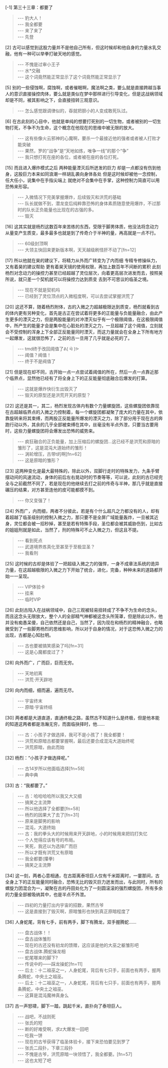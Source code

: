 
[-1] 第三十三章：都要了
>--- 豹大人！<br>
>--- 我全都要<br>
>--- 来了来了<br>
>--- 先登<br>

[2] 古可以感觉到这股力量并不是他自己所有，但这时候却和他自身的力量水乳交融，他有一种可以举拳打破天地的感觉。
>--- 不愧是过审小王子<br>
>--- 水*交融<br>
>--- 这个词竟然能正常显示了这个词竟然能正常显示了<br>

[5] 别的一些侵蚀啊，腐蚀啊，或者催眠啊，魔法啊之类，要么就是直接跨越当事人的意识直接操控肉体，要么就是类似在梦中那样进行引导变化，但是这战祸领域却是不同，被其影响之下，会直接扭转三观意识。
>--- 怎么感觉跟调律似的，昋就把胆小的人变成敢死队过。<br>

[6] 在古此刻的心目中，他就是单纯的想要打死别的一切生物，或者被别的一切生物打死，不争不为生命，这个概念在他现在的思维中被无限的放大。
>--- 这有些像火云邪神的心魔啊，要杀一个最接近他的强者或者被人打败才能突破<br>
>--- 果然，罗的“战争”是“天地如炼，唯争一线”的那个“争”<br>
>--- 我只想打死在座的各位，或者被在座的各位打死。<br>

[15] 而且进入爆炸模式之后 两种能量湮灭后所迸发的巨力 却是一点都没有伤到他身，这股巨力本来如同浪潮一样胡乱袭向身体各处 但是这时候却被他一念控制，任大任小，说集中在手指尖端上 就绝对不会集中在手掌，这种控制力简直可以用恐怖来形容。
>--- 入微情况下完美掌握爆炸，后续毁灭和洪荒的基础<br>
>--- 队长就做不到，潜龙变后纯粹靠恐怖的身体素质随意使用爆炸，不过那时的队长正负能量也比现在的古强的多。<br>
>--- 毁灭<br>

[16] 这其实就是杨烈这数百年来苦练的东西，受限于脚男体质，他没法将念动力从量变产生质变，最多最多也就是到了传奇介于半神的量，再高就是一点不行。
>--- 60级封顶啊<br>
>--- 大领主快回来更新版本啊，天天越级刷怪肝不动了[fn=12]<br>

[17] 所以他就在昊的建议下，将精力从外而广转变为了内而细 专精专修操纵力，又有着昊的建议帮助 更有着昊天镜的使用权限，再加上数百年不间断的累积 此刻杨烈对念动力的操控力甚至已经超越了灵位层次，向着更高层次进发而去，按照昊所说，就只差一个契机就可以将操控力达到质变 去到不可思议的临圣之境。
>--- 现在不就是契机吗<br>
>--- 已经到了灵位顶点的入微程度啊，可以去尝试掌握洪荒了<br>

[20] 这还不算，随着杨烈附体，古的入微之力超越极限达到质变，杨烈就看到古的体内更有另种变化，首先是古正在尝试着将更多的正能量与负能量融合，由此产生更多的湮灭之力，但是两股能量的对冲湮灭似乎有一个极限阈值，在这极限阈值中，所产生的能量才会是集中在心脏处的湮灭之力，一旦超越了这个阈值，立刻就会不受控制的浑身上下全部正反能量同时湮灭，而这力量就会在全身上下所有地方一起爆发，这就很恐怖了，之前的古一旦用了几乎就是必死的了。
>--- tmd终于改回阈值了ᕕ( ᐛ )ᕗ<br>
>--- 阈值？阀值！<br>
>--- 终于不是阀值了<br>

[21] 但是现在却不同，古开始一点一点尝试着阈值的所在，然后一点一点靠近那个临界点，显然他已经有了将全身上下的正反能量彻底融合后爆发的打算。
>--- 这就是爆炸快衍生出毁灭了<br>
>--- 毁灭的原型还是洪荒开天的原型？<br>

[22] 这还是其一，其二，杨烈发现古体内有数个力量螺旋团，这些螺旋团依靠现在古超越临界点的入微之力控制着，每一个螺旋团都凝聚了庞大的力量在其中，依靠旋转来将其束缚，而两股正反能量所爆发的湮灭之力，除了部分用于现在古的奔跑行动以外，其余的几乎全部被束缚在其中，丝毫没有半点外泄，只要当古要用时，这些力量螺旋团将会爆发出恐怖的威势来。
>--- 疯狂融合的正负能量，加上压缩后的螺旋团...这已经不是洪荒和原暗的雏形了，这是混沌大道始终的雏形！<br>
>--- 涡轮增压，古带t的啊[fn=62]<br>
>--- 这是原暗的雏形？<br>

[23] 这两种变化是最大最特殊的，除此以外，双脚行走时的特殊发力，九条手臂摆动间的风速流动，身体的前后左右晃动时的节奏等等，可以说，此刻的古已经完全与之前截然不同了，若是现在的他继续去打之前的传奇与半神，那几乎就是直接碾压的结果，对方甚至连他的皮可能都摸不到。
>--- 你又变强了！<br>

[24] 外而广，内而细，两者不分彼此，若是有个什么超凡之力都没有的人，却有着超越了临圣级别的控制入微之力，那只要不是全屏广域能量轰炸，一旦被其近身，灵位都会被一招秒掉，甚至是若有特殊手段，圣位都会被其威胁伤到，比如古的姐姐刑就是如此，当然了，刑的特殊可不止入微之力，但这且不提。
>--- 看到死点<br>
>--- 武道境界炼真化至甚至于至极显圣？<br>
>--- 我看刑<br>

[25] 这时候的古却是体验了一把超级入微之力的强悍，一身不成章法系统的诡异力量，在这超越极限的入微之力下开始了统合，进化，完备，种种未来的道路都开始一一呈现。
>--- VIP体验卡<br>
>--- 挂来<br>
>--- 临时VIP<br>

[26] 此刻古陷入在战祸领域中，自己三观被轻易扭转成了不争不为生命的念头，而且这念头无限放大，整个人的全部精气神都被这念头所笼罩，但是除此以外，他并没有痴愚呆傻，自己依然还是自己，当然了，因为现在和杨烈的精神融合，也略微受到了一些脚男杨烈的思维影响，所以对于自身的情况，对于这恐怖入微之力的出现，古都是心知肚明。
>--- 古也要被搞笑感染了吗[fn=31]<br>
>--- 这是心魔都度过了？<br>

[28] 向外而广，广而巨，巨而无穷。
>--- 天地初离<br>
>--- 洪荒·开天辟地<br>

[29] 向内而细，细而遍，遍而无尽。
>--- 宇宙终末<br>
>--- 原暗·宇宙终结<br>

[30] 两者都是大道直道，直通终极之路，虽然古不知道什么是终极，但是他本能的知道这两者都是浩瀚无穷，而面临抉择时，他……
>--- 古：小孩子才做选择，我可不是小孩了！我全都要！<br>
>--- 洪荒和原暗古都要掌握啊，最后还要合成混沌大道始终呢<br>
>--- 洪荒原暗，由此而始<br>

[32] 杨烈：“小孩子才做选择呢。”
>--- 古14岁所以他面临选择[fn=58]<br>
>--- 典中典<br>

[33] 古：“我都要了。”
>--- 古：哈哈哈哈所以我又大又细<br>
>--- 搞笑之主流弊<br>
>--- 所以他选择了全都要[fn=58]<br>
>--- 杨烈的因果大了去了[fn=31]<br>
>--- 原来是脚男的影响<br>
>--- 混沌，大道终始<br>
>--- 古：我的拳头大的时候用来开天辟地，小的时候用来把钧打失忆<br>
>--- 个人觉得应该有号的布局。<br>
>--- 笑死，我还以为选择广而巨<br>
>--- 所以才既有洪荒又有原暗<br>
>--- 我全都要(攥拳)<br>
>--- 搞笑之主流弊<br>

[34] 这一刻，两者心意相通，在古距离泰坦巨人仅有千米距离时，一霎那间，古全身上下的正反能量同时融合，恐怖无比的毁灭巨力迸发而出，与此同时，所有的螺旋力团混合为一，凝聚在古的丹田处化为了一刻圆滚滚的强烈螺旋团，所有多余的力量全部被吸纳其中，也是半点不外泄。
>--- 四初的力量打出内宇宙的招数，果然古爷<br>
>--- 这是直接到了毁灭啊，原暗雏形也快到真正原暗程度了<br>

[36] 人身蛇尾，背有七手，前有两手，脚下有腾龙，双手握腾蛇……
>--- 盘古战体！！<br>
>--- 盘古战体雏形<br>
>--- 现在的古还没有初龙的馈赠，这应该是他的大巫之躯雏形吧<br>
>--- 盘古战体.腾蛇操龙相<br>
>--- 蛇尾哪来的脚下?<br>
>--- 传说中的——踩龙操蛇[fn=11]<br>
>--- 后土：十二祖巫之一，人身蛇尾，背后有七只手，前面也有两手，握两条腾蛇，中央土之祖巫。<br>
>--- 后土：十二祖巫之一，人身蛇尾，背后有七只手，前面也有两手，握两条腾蛇，中央土之祖巫。<br>
>--- 这算是混沌魔神真身么<br>

[37] 古一声怒啸，脚下一踏，跳起千米，直扑向了泰坦巨人。
>--- 战吧，不战则死<br>
>--- 张氏的短<br>
>--- 断的好难受啊，求z大爆发一回吧<br>
>--- 吃我一饼<br>
>--- 现在的古爷获得了临圣体验卡，接下来恐怕要见到罗了<br>
>--- 张氏二段扑，下章三段扑<br>
>--- 不愧是古爷，洪荒原暗一块领悟了，我全都要。[fn=57]<br>
>--- 这也太短了吧<br>
